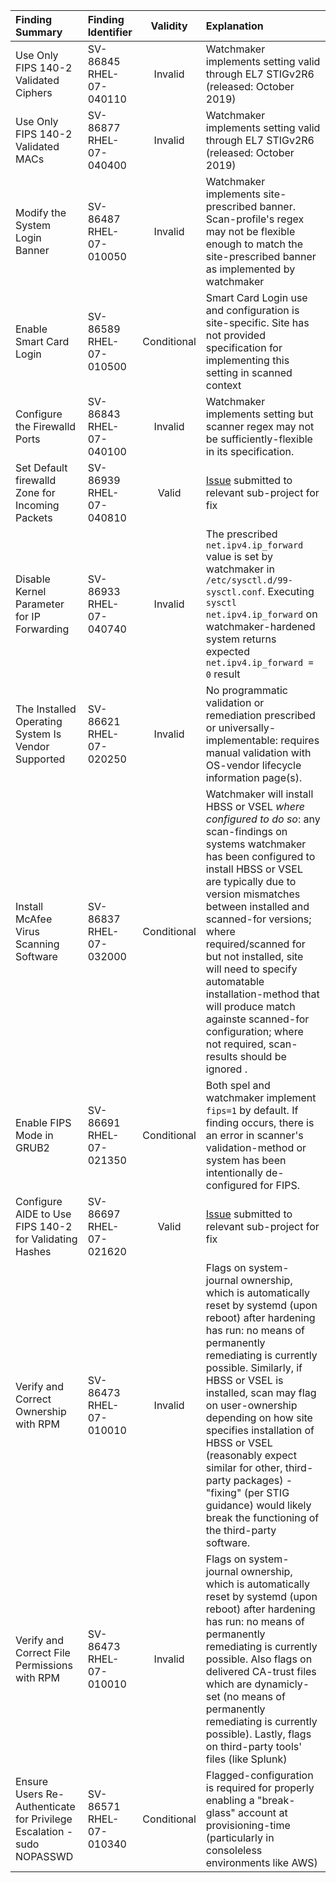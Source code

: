 | Finding Summary | Finding Identifier | Validity | Explanation |
|:--------------------------------------------------|:----------|:-------------:|:--------------------------------------------------|
| Use Only FIPS 140-2 Validated Ciphers | SV-86845<br/>RHEL-07-040110 | Invalid | Watchmaker implements setting valid through EL7 STIGv2R6 (released: October 2019) |
| Use Only FIPS 140-2 Validated MACs | SV-86877<br/>RHEL-07-040400 | Invalid | Watchmaker implements setting valid through EL7 STIGv2R6 (released: October 2019) |
| Modify the System Login Banner | SV-86487<br/>RHEL-07-010050 | Invalid | Watchmaker implements site-prescribed banner. Scan-profile's regex may not be flexible enough to match the site-prescribed banner as implemented by watchmaker |
| Enable Smart Card Login | SV-86589<br/>RHEL-07-010500 | Conditional | Smart Card Login use and configuration is site-specific. Site has not provided specification for implementing this setting in scanned context |
| Configure the Firewalld Ports | SV-86843<br/>RHEL-07-040100 | Invalid | Watchmaker implements setting but scanner regex may not be sufficiently-flexible in its specification. |
| Set Default firewalld Zone for Incoming Packets | SV-86939<br/>RHEL-07-040810 | Valid | [Issue](https://github.com/plus3it/ash-linux-formula/issues/285) submitted to relevant sub-project for fix |
| Disable Kernel Parameter for IP Forwarding | SV-86933<br/>RHEL-07-040740 | Invalid | The prescribed `net.ipv4.ip_forward` value is set by watchmaker in `/etc/sysctl.d/99-sysctl.conf`. Executing `sysctl net.ipv4.ip_forward` on watchmaker-hardened system returns expected `net.ipv4.ip_forward = 0` result |
| The Installed Operating System Is Vendor Supported | SV-86621<br/>RHEL-07-020250 | Invalid | No programmatic validation or remediation prescribed or universally-implementable: requires manual validation with OS-vendor lifecycle information page(s). |
| Install McAfee Virus Scanning Software | SV-86837<br/>RHEL-07-032000 | Conditional | Watchmaker will install HBSS or VSEL _where configured to do so_: any scan-findings on systems watchmaker has been configured to install HBSS or VSEL are typically due to version mismatches between installed and scanned-for versions; where required/scanned for but not installed, site will need to specify automatable installation-method that will produce match againste scanned-for configuration; where not required, scan-results should be ignored . |
| Enable FIPS Mode in GRUB2 | SV-86691<br/>RHEL-07-021350 | Conditional | Both spel and watchmaker implement `fips=1` by default. If finding occurs, there is an error in scanner's validation-method or system has been intentionally de-configured for FIPS. |
| Configure AIDE to Use FIPS 140-2 for Validating Hashes | SV-86697<br/>RHEL-07-021620 | Valid | [Issue](https://github.com/plus3it/ash-linux-formula/issues/284) submitted to relevant sub-project for fix |
| Verify and Correct Ownership with RPM | SV-86473<br/>RHEL-07-010010 | Invalid | Flags on system-journal ownership, which is automatically reset by systemd (upon reboot) after hardening has run: no means of permanently remediating is currently possible. Similarly, if HBSS or VSEL is installed, scan may flag on user-ownership depending on how site specifies installation of HBSS or VSEL (reasonably expect similar for other, third-party packages) - "fixing" (per STIG guidance) would likely break the functioning of the third-party software. |
| Verify and Correct File Permissions with RPM | SV-86473<br/>RHEL-07-010010 | Invalid | Flags on system-journal ownership, which is automatically reset by systemd (upon reboot) after hardening has run: no means of permanently remediating is currently possible. Also flags on delivered CA-trust files which are dynamicly-set (no means of permanently remediating is currently possible). Lastly, flags on third-party tools' files (like Splunk) |
| Ensure Users Re-Authenticate for Privilege Escalation - sudo NOPASSWD | SV-86571<br/>RHEL-07-010340 | Conditional | Flagged-configuration is required for properly enabling a "break-glass" account at provisioning-time (particularly in consoleless environments like AWS) |
